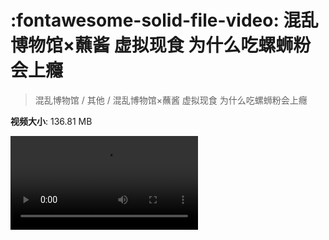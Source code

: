 # :fontawesome-solid-file-video: 混乱博物馆×蘸酱 虚拟现食 为什么吃螺蛳粉会上癮

> 混乱博物馆 / 其他 / 混乱博物馆×蘸酱 虚拟现食 为什么吃螺蛳粉会上癮

**视频大小**: 136.81 MB

<div class="video"><video src="https://file.hsyhx.top/archive/混乱博物馆/其他/混乱博物馆×蘸酱 虚拟现食 为什么吃螺蛳粉会上癮.mp4" controls preload>🤔 您的浏览器不支持 video 标签</video></div>